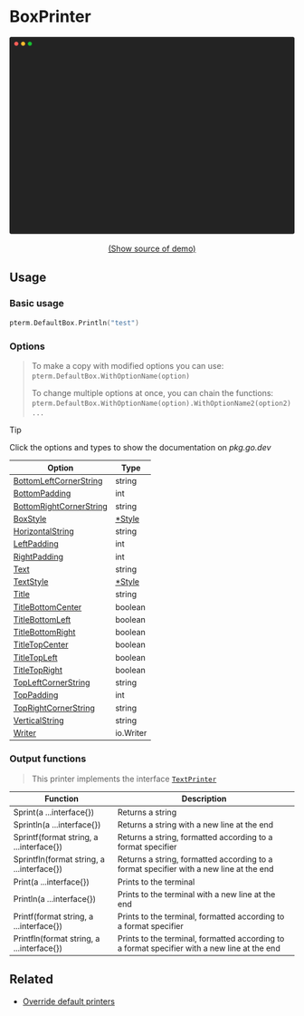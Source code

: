 # BoxPrinter

<!--
Replace all of the following strings with the current printer.
     box Box BoxPrinter DefaultBox
-->

![BoxPrinter Example](https://raw.githubusercontent.com/pterm/pterm/master/_examples/box/animation.svg)

<p align="center"><a href="https://github.com/forvitinn/pterm/blob/master/_examples/box/main.go" target="_blank">(Show source of demo)</a></p>

## Usage

### Basic usage

```go
pterm.DefaultBox.Println("test")
```

### Options

> To make a copy with modified options you can use:
> `pterm.DefaultBox.WithOptionName(option)`
>
> To change multiple options at once, you can chain the functions:
> `pterm.DefaultBox.WithOptionName(option).WithOptionName2(option2)...`

> [!TIP]
> Click the options and types to show the documentation on _pkg.go.dev_

| Option                                                                                                      | Type                                                       |
| ----------------------------------------------------------------------------------------------------------- | ---------------------------------------------------------- |
| [BottomLeftCornerString](https://pkg.go.dev/github.com/forvitinn/pterm#BoxPrinter.WithBottomLeftCornerString)   | string                                                     |
| [BottomPadding](https://pkg.go.dev/github.com/forvitinn/pterm#BoxPrinter.WithBottomPadding)                     | int                                                        |
| [BottomRightCornerString](https://pkg.go.dev/github.com/forvitinn/pterm#BoxPrinter.WithBottomRightCornerString) | string                                                     |
| [BoxStyle](https://pkg.go.dev/github.com/forvitinn/pterm#BoxPrinter.WithBoxStyle)                               | [\*Style](https://pkg.go.dev/github.com/forvitinn/pterm#Style) |
| [HorizontalString](https://pkg.go.dev/github.com/forvitinn/pterm#BoxPrinter.WithHorizontalString)               | string                                                     |
| [LeftPadding](https://pkg.go.dev/github.com/forvitinn/pterm#BoxPrinter.WithLeftPadding)                         | int                                                        |
| [RightPadding](https://pkg.go.dev/github.com/forvitinn/pterm#BoxPrinter.WithRightPadding)                       | int                                                        |
| [Text](https://pkg.go.dev/github.com/forvitinn/pterm#BoxPrinter.WithText)                                       | string                                                     |
| [TextStyle](https://pkg.go.dev/github.com/forvitinn/pterm#BoxPrinter.WithTextStyle)                             | [\*Style](https://pkg.go.dev/github.com/forvitinn/pterm#Style) |
| [Title](https://pkg.go.dev/github.com/forvitinn/pterm#BoxPrinter.WithTitle)                                     | string                                                     |
| [TitleBottomCenter](https://pkg.go.dev/github.com/forvitinn/pterm#BoxPrinter.WithTitleBottomCenter)             | boolean                                                    |
| [TitleBottomLeft](https://pkg.go.dev/github.com/forvitinn/pterm#BoxPrinter.WithTitleBottomLeft)                 | boolean                                                    |
| [TitleBottomRight](https://pkg.go.dev/github.com/forvitinn/pterm#BoxPrinter.WithTitleBottomRight)               | boolean                                                    |
| [TitleTopCenter](https://pkg.go.dev/github.com/forvitinn/pterm#BoxPrinter.WithTitleTopCenter)                   | boolean                                                    |
| [TitleTopLeft](https://pkg.go.dev/github.com/forvitinn/pterm#BoxPrinter.WithTitleTopLeft)                       | boolean                                                    |
| [TitleTopRight](https://pkg.go.dev/github.com/forvitinn/pterm#BoxPrinter.WithTitleTopRight)                     | boolean                                                    |
| [TopLeftCornerString](https://pkg.go.dev/github.com/forvitinn/pterm#BoxPrinter.WithTopLeftCornerString)         | string                                                     |
| [TopPadding](https://pkg.go.dev/github.com/forvitinn/pterm#BoxPrinter.WithTopPadding)                           | int                                                        |
| [TopRightCornerString](https://pkg.go.dev/github.com/forvitinn/pterm#BoxPrinter.WithTopRightCornerString)       | string                                                     |
| [VerticalString](https://pkg.go.dev/github.com/forvitinn/pterm#BoxPrinter.WithVerticalString)                   | string                                                     |
| [Writer](https://pkg.go.dev/github.com/forvitinn/pterm#BoxPrinter.WithWriter)                                   | io.Writer                                                  |

### Output functions

> This printer implements the interface [`TextPrinter`](https://github.com/forvitinn/pterm/blob/master/interface_text_printer.go)

| Function                                   | Description                                                                                  |
| ------------------------------------------ | -------------------------------------------------------------------------------------------- |
| Sprint(a ...interface{})                   | Returns a string                                                                             |
| Sprintln(a ...interface{})                 | Returns a string with a new line at the end                                                  |
| Sprintf(format string, a ...interface{})   | Returns a string, formatted according to a format specifier                                  |
| Sprintfln(format string, a ...interface{}) | Returns a string, formatted according to a format specifier with a new line at the end       |
| Print(a ...interface{})                    | Prints to the terminal                                                                       |
| Println(a ...interface{})                  | Prints to the terminal with a new line at the end                                            |
| Printf(format string, a ...interface{})    | Prints to the terminal, formatted according to a format specifier                            |
| Printfln(format string, a ...interface{})  | Prints to the terminal, formatted according to a format specifier with a new line at the end |

## Related

- [Override default printers](docs/customizing/override-default-printer.md)
